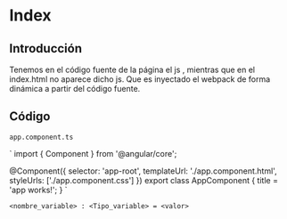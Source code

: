# Index
## Introducción

Tenemos en el código fuente de la página el js , mientras que en el index.html
no aparece dicho js. Que es inyectado el webpack de forma dinámica a partir
del código fuente.

## Código

`app.component.ts`

`
import { Component } from '@angular/core';

@Component({
  selector: 'app-root',
  templateUrl: './app.component.html',
  styleUrls: ['./app.component.css']
})
export class AppComponent {
  title = 'app works!';
}
`

`<nombre_variable> : <Tipo_variable> = <valor>`


